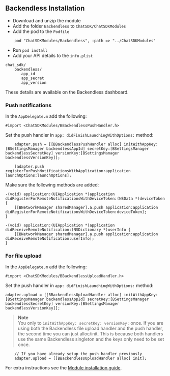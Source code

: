 ## Backendless Installation

+ Download and unzip the module
+ Add the folder `Backendless` to `ChatSDK/ChatSDKModules`
+ Add the pod to the `Podfile`
```
    pod "ChatSDKModules/Backendless", :path => "../ChatSDKModules"
```
+ Run ```pod install```
+ Add your API details to the `info.plist`

```
chat_sdk/
    backendless/
       app_id
       app_secret
       app_version
```

These details are available on the Backendless dashboard. 

### Push notifications

In the `AppDelegate.m` add the following:

```
#import <ChatSDKModules/BBackendlessPushHandler.h>
``` 

Set the push handler in `app: didFinishLaunchingWithOptions:` method:

```ObjC
    adapter.push = [[BBackendlessPushHandler alloc] initWithAppKey:[BSettingsManager backendlessAppId] secretKey:[BSettingsManager backendlessSecretKey] versionKey:[BSettingsManager backendlessVersionKey]];

    [adapter.push  registerForPushNotificationsWithApplication:application launchOptions:launchOptions];

```

Make sure the following methods are added: 

```
-(void) application:(UIApplication *)application didRegisterForRemoteNotificationsWithDeviceToken:(NSData *)deviceToken {
    [[BNetworkManager sharedManager].a.push application:application didRegisterForRemoteNotificationsWithDeviceToken:deviceToken];
}

-(void) application:(UIApplication *)application didReceiveRemoteNotification:(NSDictionary *)userInfo {
    [[BNetworkManager sharedManager].a.push application:application didReceiveRemoteNotification:userInfo];
}
```

### For file upload
In the `AppDelegate.m` add the following:

```
#import <ChatSDKModules/BBackendlessUploadHandler.h>
```

Set the push handler in `app: didFinishLaunchingWithOptions:` method:

```ObjC
adapter.upload = [[BBackendlessUploadHandler alloc] initWithAppKey:[BSettingsManager backendlessAppId] secretKey:[BSettingsManager backendlessSecretKey] versionKey:[BSettingsManager backendlessVersionKey]];
```

>**Note**  
>You only to `initWithAppKey: secretKey: versionKey:` once. If you are using both the Backendless file upload handler and the push handler, the second time you can just alloc/init. This is because both handlers use the same Backendless singleton and the keys only need to be set once. 

```ObjC
	// If you have already setup the push handler previously
    adapter.upload = [[BBackendlessUploadHandler alloc] init];
```

 For extra instructions see the [Module installation guide](http://chatsdk.co/docs/ios-installing-modules/).
